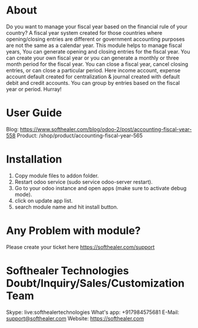 About
============
Do you want to manage your fiscal year based on the financial rule of your country? A fiscal year system created for those countries where opening/closing entries are different or government accounting purposes are not the same as a calendar year. This module helps to manage fiscal years, You can generate opening and closing entries for the fiscal year. You can create your own fiscal year or you can generate a monthly or three month period for the fiscal year. You can close a fiscal year, cancel closing entries, or can close a particular period. Here income account, expense account default created for centralization & journal created with default debit and credit accounts. You can group by entries based on the fiscal year or period. Hurray!


User Guide
============
Blog: https://www.softhealer.com/blog/odoo-2/post/accounting-fiscal-year-558
Product: /shop/product/accounting-fiscal-year-565

Installation
============
1) Copy module files to addon folder.
2) Restart odoo service (sudo service odoo-server restart).
3) Go to your odoo instance and open apps (make sure to activate debug mode).
4) click on update app list.
5) search module name and hit install button.

Any Problem with module?
=====================================
Please create your ticket here https://softhealer.com/support

Softhealer Technologies Doubt/Inquiry/Sales/Customization Team
=====================================
Skype: live:softhealertechnologies
What's app: +917984575681
E-Mail: support@softhealer.com
Website: https://softhealer.com
